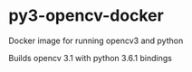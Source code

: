 # py3-opencv-docker
Docker image for running opencv3 and python

Builds opencv 3.1 with python 3.6.1 bindings
